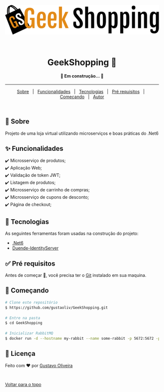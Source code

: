 <div align="center" id="top"> 
  <img src="https://github.com/gustaoliv/GeekShopping/blob/main/GeekShopping.Web/wwwroot/images/geek_shopping.png" alt="GeekShopping" />

  &#xa0;
</div>

<h1 align="center">GeekShopping 🛒</h1>


<!-- Status -->

<h4 align="center"> 
	🚧  Em construção...  🚧
</h4> 

<hr>

<p align="center">
  <a href="#dart-sobre">Sobre</a> &#xa0; | &#xa0; 
  <a href="#sparkles-funcionalidades">Funcionalidades</a> &#xa0; | &#xa0;
  <a href="#rocket-tecnologias">Tecnologias</a> &#xa0; | &#xa0;
  <a href="#white_check_mark-pré-requisitos">Pré requisitos</a> &#xa0; | &#xa0;
  <a href="#checkered_flag-começando">Começando</a> &#xa0; | &#xa0;
  <a href="https://github.com/gustavoliv" target="_blank">Autor</a>
</p>

<br>

## :dart: Sobre ##

Projeto de uma loja virtual utilizando microserviços e boas práticas do .Net6

## :sparkles: Funcionalidades ##

:heavy_check_mark: Microsserviço de produtos;\
:heavy_check_mark: Aplicação Web; \
:heavy_check_mark: Validação de token JWT; \
:heavy_check_mark: Listagem de produtos; \
:heavy_check_mark: Microsserviço de carrinho de compras; \
:heavy_check_mark: Microsserviço de cupons de desconto; \
:heavy_check_mark: Página de checkout; 

## :rocket: Tecnologias ##

As seguintes ferramentas foram usadas na construção do projeto:

- [.Net6](https://dotnet.microsoft.com/pt-br/)
- [Duende-IdentityServer](https://duendesoftware.com/products/identityserver)

## :white_check_mark: Pré requisitos ##

Antes de começar :checkered_flag:, você precisa ter o [Git](https://git-scm.com) instalado em sua maquina.

## :checkered_flag: Começando ##

```bash
# Clone este repositório
$ https://github.com/gustaoliv/GeekShopping.git

# Entre na pasta
$ cd GeekShopping

# Inicializar RabbitMQ
$ docker run -d --hostname my-rabbit --name some-rabbit -p 5672:5672 -p 15672:15672 rabbitmq:3-management

```

## :memo: Licença ##

Feito com :heart: por <a href="https://github.com/gustaoliv" target="_blank">Gustavo Oliveira</a>

&#xa0;

<a href="#top">Voltar para o topo</a>
